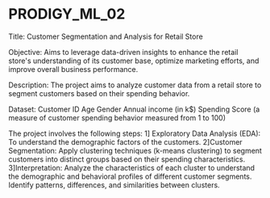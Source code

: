 # PRODIGY_ML_02

Title: Customer Segmentation and Analysis for Retail Store

Objective:
Aims to leverage data-driven insights to enhance the retail store's understanding of its customer base, optimize marketing efforts, and improve overall business performance.

Description:
The project aims to analyze customer data from a retail store to segment customers based on their spending behavior.

Dataset:
Customer ID
Age
Gender
Annual income (in k$)
Spending Score (a measure of customer spending behavior measured from 1 to 100)

The project involves the following steps:
1] Exploratory Data Analysis (EDA): To understand the demographic factors of the customers.
2]Customer Segmentation: Apply clustering techniques (k-means clustering) to segment customers into distinct groups based on their spending characteristics.
3]Interpretation: Analyze the characteristics of each cluster to understand the demographic and behavioral profiles of different customer segments. Identify patterns, differences, and similarities between clusters.
